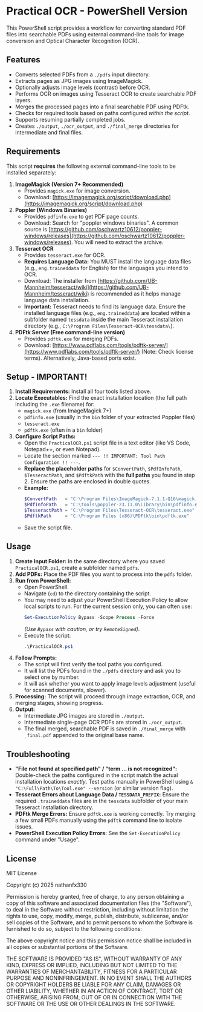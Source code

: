 # Practical OCR - PowerShell Version

This PowerShell script provides a workflow for converting standard PDF files into searchable PDFs using external command-line tools for image conversion and Optical Character Recognition (OCR).

## Features

*   Converts selected PDFs from a `./pdfs` input directory.
*   Extracts pages as JPG images using ImageMagick.
*   Optionally adjusts image levels (contrast) before OCR.
*   Performs OCR on images using Tesseract OCR to create searchable PDF layers.
*   Merges the processed pages into a final searchable PDF using PDFtk.
*   Checks for required tools based on paths configured *within the script*.
*   Supports resuming partially completed jobs.
*   Creates `./output`, `./ocr_output`, and `./final_merge` directories for intermediate and final files.

## Requirements

This script **requires** the following external command-line tools to be installed separately:

1.  **ImageMagick (Version 7+ Recommended)**
    *   Provides `magick.exe` for image conversion.
    *   Download: [https://imagemagick.org/script/download.php](https://imagemagick.org/script/download.php)
2.  **Poppler (Windows Binaries)**
    *   Provides `pdfinfo.exe` to get PDF page counts.
    *   Download: Search for "poppler windows binaries". A common source is [https://github.com/oschwartz10612/poppler-windows/releases](https://github.com/oschwartz10612/poppler-windows/releases). You will need to extract the archive.
3.  **Tesseract OCR**
    *   Provides `tesseract.exe` for OCR.
    *   **Requires Language Data:** You MUST install the language data files (e.g., `eng.traineddata` for English) for the languages you intend to OCR.
    *   Download: The installer from [https://github.com/UB-Mannheim/tesseract/wiki](https://github.com/UB-Mannheim/tesseract/wiki) is recommended as it helps manage language data installation.
    *   **Important:** Tesseract needs to find its language data. Ensure the installed language files (e.g., `eng.traineddata`) are located within a subfolder named `tessdata` inside the main Tesseract installation directory (e.g., `C:\Program Files\Tesseract-OCR\tessdata\`).
4.  **PDFtk Server (Free command-line version)**
    *   Provides `pdftk.exe` for merging PDFs.
    *   Download: [https://www.pdflabs.com/tools/pdftk-server/](https://www.pdflabs.com/tools/pdftk-server/) (Note: Check license terms). Alternatively, Java-based ports exist.

## Setup - IMPORTANT!

1.  **Install Requirements:** Install all four tools listed above.
2.  **Locate Executables:** Find the exact installation location (the full path including the `.exe` filename) for:
    *   `magick.exe` (from ImageMagick 7+)
    *   `pdfinfo.exe` (usually in the `bin` folder of your extracted Poppler files)
    *   `tesseract.exe`
    *   `pdftk.exe` (often in a `bin` folder)
3.  **Configure Script Paths:**
    *   Open the `PracticalOCR.ps1` script file in a text editor (like VS Code, Notepad++, or even Notepad).
    *   Locate the section marked `--- !! IMPORTANT: Tool Path Configuration !! ---`.
    *   **Replace the placeholder paths** for `$ConvertPath`, `$PdfInfoPath`, `$TesseractPath`, and `$PdftkPath` with the **full paths** you found in step 2. Ensure the paths are enclosed in double quotes.
    *   **Example:**
        ```powershell
        $ConvertPath   = "C:\Program Files\ImageMagick-7.1.1-Q16\magick.exe"
        $PdfInfoPath   = "C:\tools\poppler-23.11.0\Library\bin\pdfinfo.exe"
        $TesseractPath = "C:\Program Files\Tesseract-OCR\tesseract.exe"
        $PdftkPath     = "C:\Program Files (x86)\PDFtk\bin\pdftk.exe"
        ```
    *   Save the script file.

## Usage

1.  **Create Input Folder:** In the same directory where you saved `PracticalOCR.ps1`, create a subfolder named `pdfs`.
2.  **Add PDFs:** Place the PDF files you want to process into the `pdfs` folder.
3.  **Run from PowerShell:**
    *   Open PowerShell.
    *   Navigate (`cd`) to the directory containing the script.
    *   You may need to adjust your PowerShell Execution Policy to allow local scripts to run. For the current session only, you can often use:
        ```powershell
        Set-ExecutionPolicy Bypass -Scope Process -Force
        ```
        *(Use `Bypass` with caution, or try `RemoteSigned`)*.
    *   Execute the script:
        ```powershell
        .\PracticalOCR.ps1
        ```
4.  **Follow Prompts:**
    *   The script will first verify the tool paths you configured.
    *   It will list the PDFs found in the `./pdfs` directory and ask you to select one by number.
    *   It will ask whether you want to apply image levels adjustment (useful for scanned documents, slower).
5.  **Processing:** The script will proceed through image extraction, OCR, and merging stages, showing progress.
6.  **Output:**
    *   Intermediate JPG images are stored in `./output`.
    *   Intermediate single-page OCR PDFs are stored in `./ocr_output`.
    *   The final merged, searchable PDF is saved in `./final_merge` with `_final.pdf` appended to the original base name.

## Troubleshooting

*   **"File not found at specified path" / "term ... is not recognized":** Double-check the paths configured in the script match the actual installation locations *exactly*. Test paths manually in PowerShell using `& "C:\Full\Path\To\Tool.exe" --version` (or similar version flag).
*   **Tesseract Errors about Language Data / `TESSDATA_PREFIX`:** Ensure the required `.traineddata` files are in the `tessdata` subfolder of your main Tesseract installation directory.
*   **PDFtk Merge Errors:** Ensure `pdftk.exe` is working correctly. Try merging a few small PDFs manually using the `pdftk` command line to isolate issues.
*   **PowerShell Execution Policy Errors:** See the `Set-ExecutionPolicy` command under "Usage".

## License

MIT License

Copyright (c) 2025 nathanfx330

Permission is hereby granted, free of charge, to any person obtaining a copy
of this software and associated documentation files (the "Software"), to deal
in the Software without restriction, including without limitation the rights
to use, copy, modify, merge, publish, distribute, sublicense, and/or sell
copies of the Software, and to permit persons to whom the Software is
furnished to do so, subject to the following conditions:

The above copyright notice and this permission notice shall be included in all
copies or substantial portions of the Software.

THE SOFTWARE IS PROVIDED "AS IS", WITHOUT WARRANTY OF ANY KIND, EXPRESS OR
IMPLIED, INCLUDING BUT NOT LIMITED TO THE WARRANTIES OF MERCHANTABILITY,
FITNESS FOR A PARTICULAR PURPOSE AND NONINFRINGEMENT. IN NO EVENT SHALL THE
AUTHORS OR COPYRIGHT HOLDERS BE LIABLE FOR ANY CLAIM, DAMAGES OR OTHER
LIABILITY, WHETHER IN AN ACTION OF CONTRACT, TORT OR OTHERWISE, ARISING FROM,
OUT OF OR IN CONNECTION WITH THE SOFTWARE OR THE USE OR OTHER DEALINGS IN THE
SOFTWARE.
